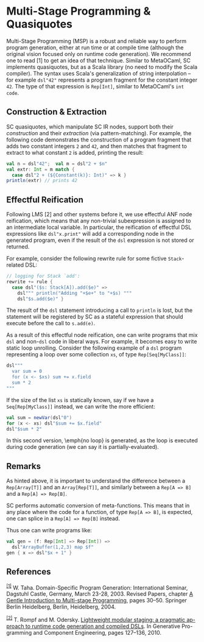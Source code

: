 # Multi-Stage Programming & Quasiquotes

Multi-Stage Programming (MSP) is a robust and reliable way to perform program generation,
either at run time or at compile time (although the original vision focused only on runtime code generation).
We recommend one to read <a name="Taha2004">[1]</a> to get an idea of that technique.
Similar to MetaOCaml, SC implements quasiquotes, but as a Scala library (no need to modify the Scala compiler). 
The syntax uses Scala's generalization of string interpolation – for example `dsl"42"` represents a program fragment for the constant integer `42`.
The type of that expression is `Rep[Int]`, similar to MetaOCaml's `int code`.


## Construction \& Extraction

SC quasiquotes, which manipulate SC IR nodes, support both their _construction_ and their _extraction_ (via pattern-matching).
For example, 
the following 
code demonstrates the construction of a program fragment that adds two constant integers `2` and `42`,
and then matches that fragment to extract to what constant `2` is added, printing the result:

```scala
val n = dsl"42";  val m = dsl"2 + $n"
val extr: Int = m match {
  case dsl"2 + (${Constant(k)}: Int)" => k }
println(extr) // prints 42
```

## Effectful Reification

Following LMS <a name="LMS">[2]</a> and other systems before it, we use effectful ANF node reification,
which means that any non-trivial subexpression is assigned to an intermediate local variable.
In particular, the reification of effectful DSL expressions like `dsl"x.print"` will add a corresponding node in the generated program,
even if the result of the `dsl` expression is not stored or returned.
 
For example, consider the following rewrite rule for some fictive `Stack`-related DSL:

```scala
// logging for Stack `add':
rewrite += rule {
  case dsl"($s: Stack[A]).add($e)" =>
    dsl""" println("Adding "+$e+" to "+$s) """
    dsl"$s.add($e)" }
```

The result of the `dsl` statement introducing a call to `println` is lost,
but the statement will be registered by SC as a stateful expression that should execute before the call to `s.add(e)`.

As a result of this effectful node reification,
one can write programs that mix `dsl` and non-`dsl` code in liberal ways.
For example, it becomes easy to write static loop unrolling.
Consider the following example of a `dsl` program representing a loop over some collection `xs`, of type `Rep[Seq[MyClass]]`:


```scala
dsl"""
  var sum = 0
  for (x <- $xs) sum += x.field
  sum * 2
"""
```

If the size of the list `xs` is statically known, say if we have a `Seq[Rep[MyClass]]` instead, we can write the more efficient:


```scala
val sum = newVar(dsl"0")
for (x <- xs) dsl"$sum += $x.field"
dsl"$sum * 2"
```

In this second version, \emph{no loop} is generated, as the loop is executed during code generation (we can say it is partially-evaluated).


## Remarks

As hinted above, it is important to understand the difference between a `Rep[Array[T]]` and an `Array[Rep[T]]`,
and similarly
between a `Rep[A => B]` and a `Rep[A] => Rep[B]`.
 
SC performs automatic conversion of meta-functions. This means that in any place where the code for a function, of type `Rep[A => B]`, is expected,
one can splice in a `Rep[A] => Rep[B]` instead.

Thus one can write programs like:

```scala
val gen = (f: Rep[Int] => Rep[Int]) =>
  dsl"ArrayBuffer(1,2,3) map $f"
gen { x => dsl"$x + 1" }
```


## References

<sup>[[1]](#Taha2004)</sup> W. Taha. Domain-Specific Program Generation: International Seminar, Dagstuhl Castle, Germany, March 23-28, 2003. Revised Papers, chapter [A Gentle Introduction to Multi-stage Programming](https://www.cs.rice.edu/~taha/publications/journal/dspg04a.pdf), pages 30–50. Springer Berlin Heidelberg, Berlin, Heidelberg, 2004. 

<sup>[[2]](#LMS)</sup> T. Rompf and M. Odersky. [Lightweight modular staging: a pragmatic ap- proach to runtime code generation and compiled DSLs](http://infoscience.epfl.ch/record/150347/files/gpce63-rompf.pdf). In Generative Pro- gramming and Component Engineering, pages 127–136, 2010.



